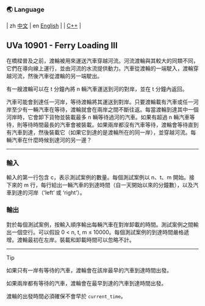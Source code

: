 ### 🌏 **Language**
| zh [中文](MD10901_zh.md) | en [English](md10901_en.md) | 
| [C++](UVa10901.cpp) |


<aside>

## **UVa 10901 - Ferry Loading III**

在橋樑普及之前，渡輪被用來運送汽車穿越河流。河流渡輪與其較大的同類不同，它們在導向線上運行，並由河流的水流提供動力。汽車從渡輪的一端駛入，渡輪穿越河流，然後汽車從渡輪的另一端駛出。

有一艘渡輪可以在 t 分鐘內將 n 輛汽車運送到河的對岸，並在 t 分鐘內返回。

汽車可能會到達任一河岸，等待渡輪將其運送到對岸。只要渡輪載有汽車或任一河岸至少有一輛汽車在等待，渡輪就會在兩岸之間不斷往返。每當渡輪到達其中一個河岸時，它會卸下貨物並裝載最多 n 輛等待過河的汽車。如果有超過 n 輛汽車等待，則等待時間最長的汽車會被裝載。如果兩岸都沒有汽車等待，渡輪會等待直到有汽車到達，然後裝載它（如果它到達的是渡輪所在的同一岸），並穿越河流。每輛汽車在什麼時候到達河的另一邊？

---

### **輸入**

輸入的第一行包含 c，表示測試案例的數量。每個測試案例以 n、t、m 開始。接下來的 m 行，每行給出一輛汽車的到達時間（自一天開始以來的分鐘數），以及汽車到達的河岸（‘left’ 或 ‘right’）。

### **輸出**

對於每個測試案例，按輸入順序輸出每輛汽車在對岸卸載的時間。測試案例之間輸出一個空行。可以假設 0 < n, t, m ≤ 10000。每個測試案例的到達時間嚴格遞增。渡輪最初在左岸。裝載和卸載時間可以忽略不計。

---

<aside>

> [!TIP]
>
> 如果只有一岸有等待的汽車，渡輪會在該岸最早的汽車到達時間出發。
> 
> 如果兩岸都有等待的汽車，渡輪會在最早到達的汽車到達時間出發。
> 
> 渡輪的出發時間必須確保不會早於 `current_time`。

</aside>
